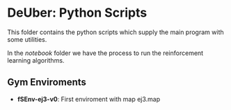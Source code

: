 # DeUber: Python Scripts

This folder contains the python scripts which supply the main program with some utilities.


In the _notebook_ folder we have the process to run the reinforcement learning algorithms.

## Gym Enviroments

* **fSEnv-ej3-v0**: First enviroment with map ej3.map
